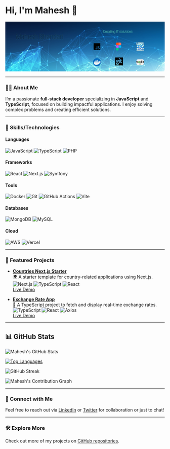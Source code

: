 
# Hi, I'm Mahesh 👋

![Banner](https://github.com/maheshbhandari433/maheshbhandari433/blob/main/mahesh-bhandari-banner.png)

---

### 👨‍💻 About Me
I’m a passionate **full-stack developer** specializing in **JavaScript** and **TypeScript**, focused on building impactful applications. I enjoy solving complex problems and creating efficient solutions.

---

### 🔧 Skills/Technologies

#### Languages  
![JavaScript](https://img.shields.io/badge/JavaScript-F7DF1E?style=for-the-badge&logo=javascript&logoColor=white)
![TypeScript](https://img.shields.io/badge/TypeScript-007ACC?style=for-the-badge&logo=typescript&logoColor=white)
![PHP](https://img.shields.io/badge/PHP-777BB4?style=for-the-badge&logo=php&logoColor=white)

#### Frameworks  
![React](https://img.shields.io/badge/React-61DAFB?style=for-the-badge&logo=react&logoColor=black)
![Next.js](https://img.shields.io/badge/Next.js-000000?style=for-the-badge&logo=next.js&logoColor=white)
![Symfony](https://img.shields.io/badge/Symfony-black?style=for-the-badge&logo=symfony&logoColor=white)

#### Tools  
![Docker](https://img.shields.io/badge/Docker-2496ED?style=for-the-badge&logo=docker&logoColor=white)
![Git](https://img.shields.io/badge/Git-F05032?style=for-the-badge&logo=git&logoColor=white)
![GitHub Actions](https://img.shields.io/badge/GitHub_Actions-2088FF?style=for-the-badge&logo=github-actions&logoColor=white)
![Vite](https://img.shields.io/badge/Vite-646CFF?style=for-the-badge&logo=vite&logoColor=white)

#### Databases  
![MongoDB](https://img.shields.io/badge/MongoDB-47A248?style=for-the-badge&logo=mongodb&logoColor=white)
![MySQL](https://img.shields.io/badge/MySQL-4479A1?style=for-the-badge&logo=mysql&logoColor=white)

#### Cloud  
![AWS](https://img.shields.io/badge/AWS-FF9900?style=for-the-badge&logo=amazonaws&logoColor=white)
![Vercel](https://img.shields.io/badge/Vercel-000000?style=for-the-badge&logo=vercel&logoColor=white)

---

### 🚀 Featured Projects

- [**Countries Next.js Starter**](https://github.com/maheshbhandari433/countries-nextjs-starter)  
  🌍 A starter template for country-related applications using Next.js.  
  ![Next.js](https://img.shields.io/badge/Next.js-000000?style=for-the-badge&logo=next.js&logoColor=white) 
  ![TypeScript](https://img.shields.io/badge/TypeScript-007ACC?style=for-the-badge&logo=typescript&logoColor=white)
  ![React](https://img.shields.io/badge/React-61DAFB?style=for-the-badge&logo=react&logoColor=black)  
  [Live Demo](https://count-ries.netlify.app/)

- [**Exchange Rate App**](https://github.com/maheshbhandari433/exchange-rate-app)  
  💱 A TypeScript project to fetch and display real-time exchange rates.  
  ![TypeScript](https://img.shields.io/badge/TypeScript-007ACC?style=for-the-badge&logo=typescript&logoColor=white) 
  ![React](https://img.shields.io/badge/React-61DAFB?style=for-the-badge&logo=react&logoColor=black) 
  ![Axios](https://img.shields.io/badge/Axios-5A29E4?style=for-the-badge&logo=axios&logoColor=white)  
  [Live Demo](https://currency-convert-rates.netlify.app/)
  
---

## 📊 GitHub Stats

![Mahesh's GitHub Stats](https://github-readme-stats.vercel.app/api?username=maheshbhandari433&show_icons=true&theme=radical)

[![Top Languages](https://github-readme-stats.vercel.app/api/top-langs/?username=maheshbhandari433&layout=compact&theme=radical)](https://github.com/maheshbhandari433)

![GitHub Streak](https://github-readme-streak-stats.herokuapp.com/?user=maheshbhandari433&theme=radical)

![Mahesh's Contribution Graph](https://github-readme-activity-graph.vercel.app/graph?username=maheshbhandari433&theme=rogue)


---

### 💬 Connect with Me

Feel free to reach out via [LinkedIn](https://www.linkedin.com/in/maheshbhandari433/) or [Twitter]() for collaboration or just to chat!

---

### 🛠 Explore More

Check out more of my projects on [GitHub repositories](https://github.com/maheshbhandari433?tab=repositories).
